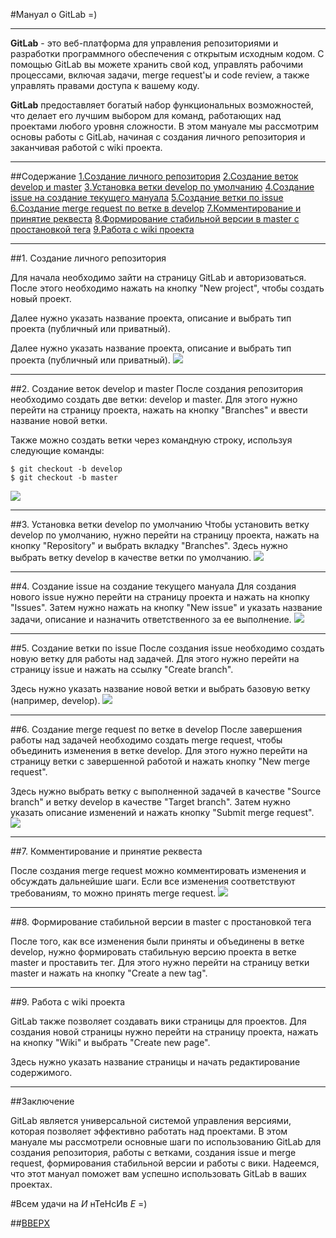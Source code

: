 <a id='head'></a>
#Мануал о GitLab =)

___
__GitLab__ - это веб-платформа для управления репозиториями и разработки программного обеспечения с открытым исходным кодом. С помощью GitLab вы можете хранить свой код, управлять рабочими процессами, включая задачи, merge request'ы и code review, а также управлять правами доступа к вашему коду.

__GitLab__ предоставляет богатый набор функциональных возможностей, что делает его лучшим выбором для команд, работающих над проектами любого уровня сложности. В этом мануале мы рассмотрим основы работы с GitLab, начиная с создания личного репозитория и заканчивая работой с wiki проекта.

___

##Содержание
[1.Создание личного репозитория](#a)
[2.Создание веток develop и master](#b)
[3.Установка ветки develop по умолчанию](#c)
[4.Создание issue на создание текущего мануала](#d)
[5.Создание ветки по issue](#e)
[6.Создание merge request по ветке в develop](#f)
[7.Комментирование и принятие реквеста](#g)
[8.Формирование стабильной версии в master с простановкой тега](#s)
[9.Работа с wiki проекта](#ss)
___
##<a id="a"></a>1. Создание личного репозитория

Для начала необходимо зайти на страницу GitLab и авторизоваться. После этого необходимо нажать на кнопку "New project", чтобы создать новый проект.

Далее нужно указать название проекта, описание и выбрать тип проекта (публичный или приватный).

Далее нужно указать название проекта, описание и выбрать тип проекта (публичный или приватный).
![](./img/1.png)
___
##<a id="b"></a>2. Создание веток develop и master
После создания репозитория необходимо создать две ветки: develop и master. Для этого нужно перейти на страницу проекта, нажать на кнопку "Branches" и ввести название новой ветки.

Также можно создать ветки через командную строку, используя следующие команды:

```
$ git checkout -b develop
$ git checkout -b master
```
![](./img/2.png)
___
##<a id="c"></a>3. Установка ветки develop по умолчанию
Чтобы установить ветку develop по умолчанию, нужно перейти на страницу проекта, нажать на кнопку "Repository" и выбрать вкладку "Branches". Здесь нужно выбрать ветку develop в качестве ветки по умолчанию.
![](./img/3.png)
___
##<a id="d"></a>4. Создание issue на создание текущего мануала
Для создания нового issue нужно перейти на страницу проекта и нажать на кнопку "Issues". Затем нужно нажать на кнопку "New issue" и указать название задачи, описание и назначить ответственного за ее выполнение.
![](./img/4.png)
___
##<a id="e"></a>5. Создание ветки по issue
После создания issue необходимо создать новую ветку для работы над задачей. Для этого нужно перейти на страницу issue и нажать на ссылку "Create branch".

Здесь нужно указать название новой ветки и выбрать базовую ветку (например, develop).
![](./img/5.png)

___
##<a id="f"></a>6. Создание merge request по ветке в develop
После завершения работы над задачей необходимо создать merge request, чтобы объединить изменения в ветке develop. Для этого нужно перейти на страницу ветки с завершенной работой и нажать кнопку "New merge request".

Здесь нужно выбрать ветку с выполненной задачей в качестве "Source branch" и ветку develop в качестве "Target branch". Затем нужно указать описание изменений и нажать кнопку "Submit merge request".
![](./img/6.png)
___
##<a id="g"></a>7. Комментирование и принятие реквеста

После создания merge request можно комментировать изменения и обсуждать дальнейшие шаги. Если все изменения соответствуют требованиям, то можно принять merge request.
![](./img/7.png)
___
##<a id="s"></a>8. Формирование стабильной версии в master с простановкой тега

После того, как все изменения были приняты и объединены в ветке develop, нужно формировать стабильную версию проекта в ветке master и проставить тег. Для этого нужно перейти на страницу ветки master и нажать на кнопку "Create a new tag".
___
##<a id="ss"></a>9. Работа с wiki проекта


GitLab также позволяет создавать вики страницы для проектов. Для создания новой страницы нужно перейти на страницу проекта, нажать на кнопку "Wiki" и выбрать "Create new page".

Здесь нужно указать название страницы и начать редактирование содержимого.

___
##Заключение

GitLab является универсальной системой управления версиями, которая позволяет эффективно работать над проектами. В этом мануале мы рассмотрели основные шаги по использованию GitLab для создания репозитория, работы с ветками, создания issue и merge request, формирования стабильной версии и работы с вики. Надеемся, что этот мануал поможет вам успешно использовать GitLab в ваших проектах.

#Всем удачи на  _И_ нТеНсИв _Е_ =)


##[ВВЕРХ](#head)

